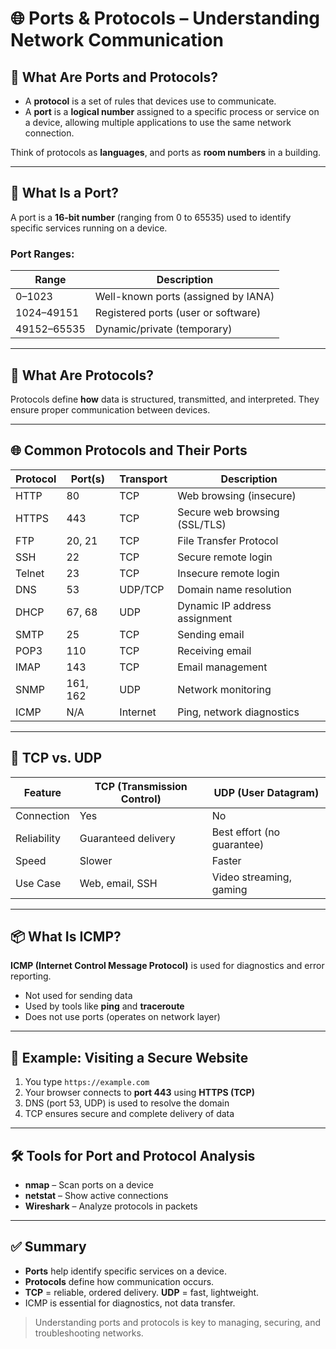 
# 🌐 Ports & Protocols – Understanding Network Communication

## 🧠 What Are Ports and Protocols?

- A **protocol** is a set of rules that devices use to communicate.
- A **port** is a **logical number** assigned to a specific process or service on a device, allowing multiple applications to use the same network connection.

Think of protocols as **languages**, and ports as **room numbers** in a building.

---

## 🔢 What Is a Port?

A port is a **16-bit number** (ranging from 0 to 65535) used to identify specific services running on a device.

### Port Ranges:
| Range           | Description                   |
|------------------|-------------------------------|
| 0–1023           | Well-known ports (assigned by IANA) |
| 1024–49151       | Registered ports (user or software) |
| 49152–65535      | Dynamic/private (temporary)   |

---

## 🔌 What Are Protocols?

Protocols define **how** data is structured, transmitted, and interpreted. They ensure proper communication between devices.

---

## 🌐 Common Protocols and Their Ports

| Protocol | Port(s) | Transport | Description                          |
|----------|---------|-----------|--------------------------------------|
| HTTP     | 80      | TCP       | Web browsing (insecure)              |
| HTTPS    | 443     | TCP       | Secure web browsing (SSL/TLS)        |
| FTP      | 20, 21  | TCP       | File Transfer Protocol                |
| SSH      | 22      | TCP       | Secure remote login                   |
| Telnet   | 23      | TCP       | Insecure remote login                 |
| DNS      | 53      | UDP/TCP   | Domain name resolution                |
| DHCP     | 67, 68  | UDP       | Dynamic IP address assignment         |
| SMTP     | 25      | TCP       | Sending email                         |
| POP3     | 110     | TCP       | Receiving email                       |
| IMAP     | 143     | TCP       | Email management                      |
| SNMP     | 161, 162| UDP       | Network monitoring                    |
| ICMP     | N/A     | Internet  | Ping, network diagnostics             |

---

## 🔄 TCP vs. UDP

| Feature        | TCP (Transmission Control) | UDP (User Datagram)        |
|----------------|-----------------------------|-----------------------------|
| Connection     | Yes                         | No                          |
| Reliability    | Guaranteed delivery         | Best effort (no guarantee)  |
| Speed          | Slower                      | Faster                      |
| Use Case       | Web, email, SSH             | Video streaming, gaming     |

---

## 📦 What Is ICMP?

**ICMP (Internet Control Message Protocol)** is used for diagnostics and error reporting.

- Not used for sending data
- Used by tools like **ping** and **traceroute**
- Does not use ports (operates on network layer)

---

## 🧪 Example: Visiting a Secure Website

1. You type `https://example.com`
2. Your browser connects to **port 443** using **HTTPS (TCP)**
3. DNS (port 53, UDP) is used to resolve the domain
4. TCP ensures secure and complete delivery of data

---

## 🛠 Tools for Port and Protocol Analysis

- **nmap** – Scan ports on a device
- **netstat** – Show active connections
- **Wireshark** – Analyze protocols in packets

---

## ✅ Summary

- **Ports** help identify specific services on a device.
- **Protocols** define how communication occurs.
- **TCP** = reliable, ordered delivery. **UDP** = fast, lightweight.
- ICMP is essential for diagnostics, not data transfer.

> Understanding ports and protocols is key to managing, securing, and troubleshooting networks.


